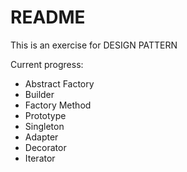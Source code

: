 # README

This is an exercise for DESIGN PATTERN

Current progress:

- Abstract Factory
- Builder
- Factory Method
- Prototype
- Singleton
- Adapter
- Decorator
- Iterator

